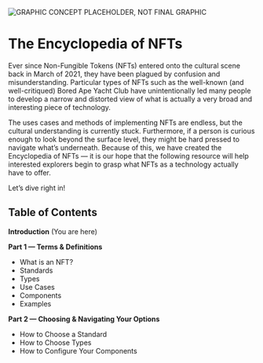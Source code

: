 ![GRAPHIC CONCEPT PLACEHOLDER, NOT FINAL GRAPHIC](https://s3-us-west-2.amazonaws.com/secure.notion-static.com/207d7b72-71c9-4be6-810d-f3ca4973115a/Untitled.png)

# The Encyclopedia of NFTs

Ever since Non-Fungible Tokens (NFTs) entered onto the cultural scene back in March of 2021, they have been plagued by confusion and misunderstanding. Particular types of NFTs such as the well-known (and well-critiqued) Bored Ape Yacht Club have unintentionally led many people to develop a narrow and distorted view of what is actually a very broad and interesting piece of technology. 

The uses cases and methods of implementing NFTs are endless, but the cultural understanding is currently stuck. Furthermore, if a person is curious enough to look beyond the surface level, they might be hard pressed to navigate what’s underneath. Because of this, we have created the Encyclopedia of NFTs — it is our hope that the following resource will help interested explorers begin to grasp what NFTs as a technology actually have to offer. 

Let’s dive right in!

## Table of Contents

**Introduction** (You are here)

**Part 1 — Terms & Definitions**

- What is an NFT?
- Standards
- Types
- Use Cases
- Components
- Examples

**Part 2 — Choosing & Navigating Your Options**

- How to Choose a Standard
- How to Choose Types
- How to Configure Your Components
